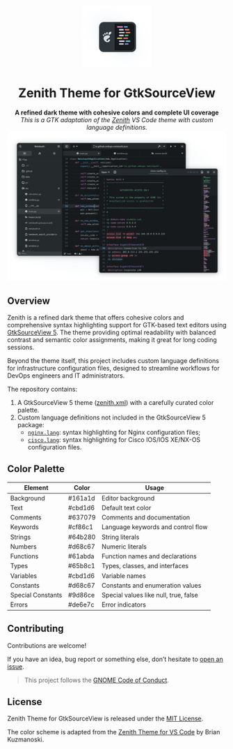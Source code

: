 <div align="center">
  <img src="assets/logo.png" width="156">
  <h1>Zenith Theme for GtkSourceView</h1>
  <p>
    <strong>A refined dark theme with cohesive colors and complete UI coverage</strong>
    <br>
    <i>This is a GTK adaptation of the <a href="https://marketplace.visualstudio.com/items?itemName=britown.vscode-theme-zenith">Zenith</a> VS Code theme with custom language definitions.</i>
    <img src="assets/preview.png" width="1024"/>
  </p>
</div>

## Overview

Zenith is a refined dark theme that offers cohesive colors and comprehensive syntax highlighting support for GTK-based text editors using [GtkSourceView 5](https://wiki.gnome.org/Projects/GtkSourceView). The theme providing optimal readability with balanced contrast and semantic color assignments, making it great for long coding sessions.

Beyond the theme itself, this project includes custom language definitions for infrastructure configuration files, designed to streamline workflows for DevOps engineers and IT administrators.

The repository contains:

1. A GtkSourceView 5 theme ([zenith.xml](gtksourceview-5/styles/zenith.xml)) with a carefully curated color palette.
2. Custom language definitions not included in the GtkSourceView 5 package:
   - [`nginx.lang`](gtksourceview-5/language-specs/nginx.lang): syntax highlighting for Nginx configuration files;
   - [`cisco.lang`](gtksourceview-5/language-specs/cisco.lang): syntax highlighting for Cisco IOS/IOS XE/NX-OS configuration files.

## Color Palette

| Element           | Color   | Usage                                 |
|-------------------|---------|---------------------------------------|
| Background        | #161a1d | Editor background                     |
| Text              | #cbd1d6 | Default text color                    |
| Comments          | #637079 | Comments and documentation            |
| Keywords          | #cf86c1 | Language keywords and control flow    |
| Strings           | #64b280 | String literals                       |
| Numbers           | #d68c67 | Numeric literals                      |
| Functions         | #61abda | Function names and declarations       |
| Types             | #65b8c1 | Types, classes, and interfaces        |
| Variables         | #cbd1d6 | Variable names                        |
| Constants         | #d68c67 | Constants and enumeration values      |
| Special Constants | #9d86ce | Special values like null, true, false |
| Errors            | #de6e7c | Error indicators                      |

## Contributing

Contributions are welcome!

If you have an idea, bug report or something else, don’t hesitate to [open an issue](https://github.com/vmkspv/zenith-theme-gtk/issues).

> This project follows the [GNOME Code of Conduct](https://conduct.gnome.org).

## License

Zenith Theme for GtkSourceView is released under the [MIT License](LICENSE).

The color scheme is adapted from the [Zenith Theme for VS Code](https://github.com/bkuzmanoski/vscode-theme-zenith) by Brian Kuzmanoski.
